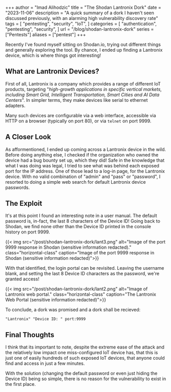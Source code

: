 +++
author = "Imad Alihodzic"
title = "The Shodan Lantronix Dork"
date = "2023-11-06"
description = "A quick summary of a dork I haven't seen discussed previously, with an alarming high vulnerability discovery rate"
tags = [
    "pentesting",
    "security",
    "IoT",
]
categories = [
    "authentication",
    "pentesting",
    "security",
]
url = "/blog/shodan-lantronix-dork"
series = ["Pentests"]
aliases = ["pentest"]
+++

Recently I've found myself sitting on Shodan.io, trying out different things and generally exploring the tool. By chance, I ended up finding a Lantronix device, which is where things got interesting!

<!--more-->

## What are Lantronix Devices?

First of all, Lantronix is a company which provides a range of different IoT products, targeting "*high-growth applications in specific vertical markets, including Smart Grid, Intelligent Transportation, Smart Cities and AI Data Centers*". In simpler terms, they make devices like serial to ethernet adapters.  

Many such devices are configurable via a web interface, accessible via HTTP on a browser (typically on port 80), or via `telnet` on port 9999.

## A Closer Look

As afformentioned, I ended up coming across a Lantronix device in the wild. Before doing anything else, I checked if the organization who owned the device had a bug bounty set up, which they did! Safe in the knowledge that what I was doing was legal, I tried to see what was behind each exposed port for the IP address. One of those lead to a log-in page, for the Lantronix device. With no valid combination of "admin" and "pass" or "password", I resorted to doing a simple web search for default Lantronix device passwords.

## The Exploit
It's at this point I found an interesting note in a user manual. The default password is, in-fact, the last 8 characters of the Device ID! Going back to Shodan, we find none other than the Device ID printed in the console history on port 9999. 

{{< img src="/post/shodan-lantronix-dork/lant3.png" alt="Image of the port 9999 response in Shodan (sensitive information redacted)." class="horizontal-class" caption="Image of the port 9999 response in Shodan (sensitive information redacted)">}}

With that identified, the login portal can be revisited. Leaving the username blank, and setting the last 8 Device ID characters as the password, we're granted access!  

{{< img src="/post/shodan-lantronix-dork/lant2.png" alt="Image of Lantronix web portal." class="horizontal-class" caption="The Lantronix Web Portal (sensitive information redacted)">}}

To conclude, a dork was promised and a dork shall be recieved: 

    "Lantronix" "Device ID: " port:9999 
 

## Final Thoughts

I think that its important to note, despite the extreme ease of the attack and the relatively low impact one miss-configured IoT device has, that this is just one of easily hundreds of such exposed IoT devices, that anyone could find and access in just a few minutes. 

With the solution (changing the default password or even just hiding the Device ID) being so simple, there is no reason for the vulnerability to exist in the first place. 